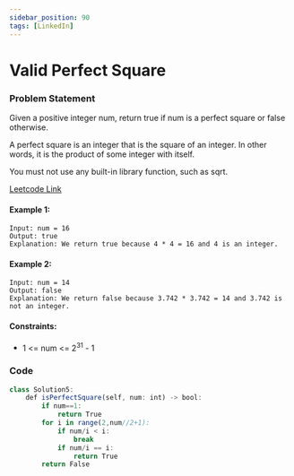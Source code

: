```yaml
---
sidebar_position: 90
tags: [LinkedIn]
---
```


# Valid Perfect Square

### Problem Statement

Given a positive integer num, return true if num is a perfect square or false otherwise.

A perfect square is an integer that is the square of an integer. In other words, it is the product of some integer with itself.

You must not use any built-in library function, such as sqrt.

[Leetcode Link](https://leetcode.com/problems/valid-perfect-square/)

#### Example 1:

```
Input: num = 16
Output: true
Explanation: We return true because 4 * 4 = 16 and 4 is an integer.
```

#### Example 2:

```
Input: num = 14
Output: false
Explanation: We return false because 3.742 * 3.742 = 14 and 3.742 is not an integer.
```

#### Constraints:

- 1 <= num <= 2<sup>31</sup> - 1

### Code

```jsx title="Python"
class Solution5:
    def isPerfectSquare(self, num: int) -> bool: 
        if num==1:
            return True 
        for i in range(2,num//2+1):
            if num/i < i:
                break
            if num/i == i:
                return True
        return False
```
